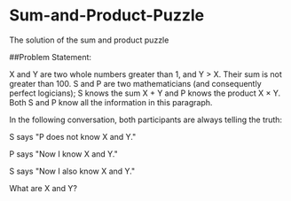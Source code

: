 # Sum-and-Product-Puzzle
The solution of the sum and product puzzle

##Problem Statement:

X and Y are two whole numbers greater than 1, and Y > X. Their sum is not greater than 100. S and P are two mathematicians (and consequently perfect logicians); S knows the sum X + Y and P knows the product X × Y. Both S and P know all the information in this paragraph.

In the following conversation, both participants are always telling the truth:

S says "P does not know X and Y."

P says "Now I know X and Y."

S says "Now I also know X and Y."

What are X and Y?
